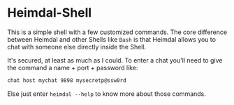 # Heimdal-Shell

This is a simple shell with a few customized commands. The core difference between Heimdal and other Shells like ```Bash``` is that Heimdal allows you to chat with someone else directly inside the Shell.

It's secured, at least as much as I could. To enter a chat you'll need to give the command a name + port + password like:

```bash
chat host mychat 9898 mysecretp@ssw0rd
```

Else just enter ```heimdal --help``` to know more about those commands.
